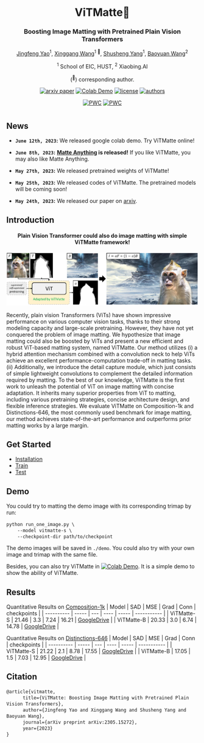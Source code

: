 <div align="center">
<h1> ViTMatte🐒</h1>
<h3> Boosting Image Matting with Pretrained Plain Vision Transformers</h3>

[Jingfeng Yao](https://github.com/JingfengYao)<sup>1</sup>, [Xinggang Wang](https://scholar.google.com/citations?user=qNCTLV0AAAAJ&hl=zh-CN)<sup>1 📧</sup>, [Shusheng Yang](https://github.com/vealocia)<sup>1</sup>, [Baoyuan Wang](https://sites.google.com/site/zjuwby/)<sup>2</sup>

<sup>1</sup> School of EIC, HUST, <sup>2</sup> Xiaobing.AI

(<sup>📧</sup>) corresponding author.

[![arxiv paper](https://img.shields.io/badge/arxiv-paper-orange)](https://arxiv.org/abs/2305.15272)
[![Colab Demo](https://colab.research.google.com/assets/colab-badge.svg)](https://colab.research.google.com/drive/1Dc2qoJueNZQyrTU19sIcrPyRDmvuMTF3?usp=sharing)
[![license](https://img.shields.io/badge/license-MIT-blue)](LICENSE)
[![authors](https://img.shields.io/badge/by-hustvl-green)](https://github.com/hustvl)

[![PWC](https://img.shields.io/endpoint.svg?url=https://paperswithcode.com/badge/vitmatte-boosting-image-matting-with/image-matting-on-composition-1k-1)](https://paperswithcode.com/sota/image-matting-on-composition-1k-1?p=vitmatte-boosting-image-matting-with)
[![PWC](https://img.shields.io/endpoint.svg?url=https://paperswithcode.com/badge/vitmatte-boosting-image-matting-with/image-matting-on-distinctions-646)](https://paperswithcode.com/sota/image-matting-on-distinctions-646?p=vitmatte-boosting-image-matting-with)

</div>

#

## News
* **`June 12th, 2023`:** We released google colab demo.  Try ViTMatte online!
* **`June 8th, 2023`:**  **[Matte Anything](https://github.com/hustvl/Matte-Anything) is released!** If you like ViTMatte, you may also like Matte Anything.

* **`May 27th, 2023`:**  We released pretrained weights of ViTMatte!

* **`May 25th, 2023`:**  We released codes of ViTMatte. The pretrained models will be coming soon!
* **`May 24th, 2023`:**  We released our paper on [arxiv](https://arxiv.org/abs/2305.15272). 

## Introduction
<div align="center"><h4>Plain Vision Transformer could also do image matting with simple ViTMatte framework!</h4></div>

![avatar](figs/vitmatte.png)

Recently, plain vision Transformers (ViTs) have shown impressive performance on various computer vision tasks, thanks to their strong modeling capacity and large-scale pretraining. However, they have not yet conquered the problem of image matting. We hypothesize that image matting could also be boosted by ViTs and present a new efficient and robust ViT-based matting system, named ViTMatte. Our method utilizes (i) a hybrid attention mechanism combined with a convolution neck to help ViTs achieve an excellent performance-computation trade-off in matting tasks. (ii) Additionally, we introduce the detail capture module, which just consists of simple lightweight convolutions to complement the detailed information required by matting. To the best of our knowledge, ViTMatte is the first work to unleash the potential of ViT on image matting with concise adaptation. It inherits many superior properties from ViT to matting, including various pretraining strategies, concise architecture design, and flexible inference strategies. We evaluate ViTMatte on Composition-1k and Distinctions-646, the most commonly used benchmark for image matting, our method achieves state-of-the-art performance and outperforms prior matting works by a large margin.

## Get Started

* [Installation](docs/installation.md)
* [Train](docs/train.md)
* [Test](docs/test.md)

## Demo

You could try to matting the demo image with its corresponding trimap by run:
```
python run_one_image.py \
    --model vitmatte-s \
    --checkpoint-dir path/to/checkpoint
```
The demo images will be saved in ``./demo``.
You could also try with your own image and trimap with the same file.

Besides, you can also try ViTMatte in [![Colab Demo](https://colab.research.google.com/assets/colab-badge.svg)](https://colab.research.google.com/drive/1Dc2qoJueNZQyrTU19sIcrPyRDmvuMTF3?usp=sharing). It is a simple demo to show the ability of ViTMatte.

## Results

Quantitative Results on [Composition-1k](https://paperswithcode.com/dataset/composition-1k)
| Model      | SAD   | MSE | Grad | Conn  | checkpoints |
| ---------- | ----- | --- | ---- | ----- | ----------- |
| ViTMatte-S | 21.46 | 3.3 | 7.24 | 16.21 | [GoogleDrive](https://drive.google.com/file/d/12VKhSwE_miF9lWQQCgK7mv83rJIls3Xe/view?usp=sharing) |
| ViTMatte-B | 20.33 | 3.0 | 6.74 | 14.78 | [GoogleDrive](https://drive.google.com/file/d/1mOO5MMU4kwhNX96AlfpwjAoMM4V5w3k-/view?usp=sharing) |

Quantitative Results on [Distinctions-646](https://paperswithcode.com/dataset/distinctions-646)
| Model      | SAD   | MSE | Grad | Conn  | checkpoints |
| ---------- | ----- | --- | ---- | ----- | ----------- |
| ViTMatte-S | 21.22 | 2.1 | 8.78 | 17.55 | [GoogleDrive](https://drive.google.com/file/d/18wIFlhFY9MPqyH0FGiB0PFk3Xp2xTHzx/view?usp=sharing) |
| ViTMatte-B | 17.05 | 1.5 | 7.03 | 12.95 | [GoogleDrive](https://drive.google.com/file/d/1d97oKuITCeWgai2Tf3iNilt6rMSSYzkW/view?usp=sharing) |

## Citation
```
@article{vitmatte,
      title={ViTMatte: Boosting Image Matting with Pretrained Plain Vision Transformers}, 
      author={Jingfeng Yao and Xinggang Wang and Shusheng Yang and Baoyuan Wang},
      journal={arXiv preprint arXiv:2305.15272},
      year={2023}
}
```